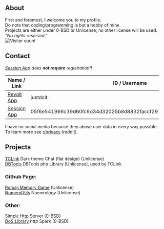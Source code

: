 ## About
First and foremost, I welcome you to my profile.<br>
Do note that coding/programming is but a hobby of mine.<br>
Projects are either under 0-BSD or Unlicense; no other license will be used.<br>
*"No rights reserved."*<br>
![Visitor count](https://shields-io-visitor-counter.herokuapp.com/badge?page=slowsient.slowsient)

## Contact
<i><a href="https://getsession.org/" target="_blank">Session App</a> does <b>not require</b> registration!!</i><br>
<table>
  <thead><tr><th>Name / Link</th><th>ID / Username</th><th>Response Time</th></tr></thead>
<tbody>
<tr>
  <td><a href="https://revolt.chat/" target="_blank">Revolt App</a></td>
  <td>justdoit</td>
  <td>24h upto 3 days</td>
</tr>
<tr>
  <td><a href="https://getsession.org/" target="_blank">Session App</a></td>
  <td>05f6e541966c39d60fc6d34d32025b8d8832faccf2978688a238bc208696654b7b</td>
  <td>24h upto 7 days</td>
</tr>
</tbody>
</table>
<div>
  I have no social media because they abuse user data in every way possible.<br>
  To learn more see <a href="https://libreddit.de/r/privacy" target="_blank">r/privacy</a> (reddit).
</div>

## Projects
[TCLink](https://github.com/SlowsieNT/c/) Dark theme Chat (flat design) (Unlicense)<br>
[DBTools](https://github.com/SlowsieNT/dbtools/) DBTools php Library (Unlicense), used by TCLink<br>

### Github Page:
[Romaji Memory Game](https://slowsient.github.io/romaji/) (Unlicense)<br>
[NumeroUtils](https://slowsient.github.io/numero/) Numerology (Unlicense)<br>

### Other:
[Simple Http Server](https://github.com/SlowsieNT/MiniHttpServer) (0-BSD)<br>
[DoS Library](https://github.com/SlowsieNT/SNT-SS22) *http* Spark (0-BSD)<br>
